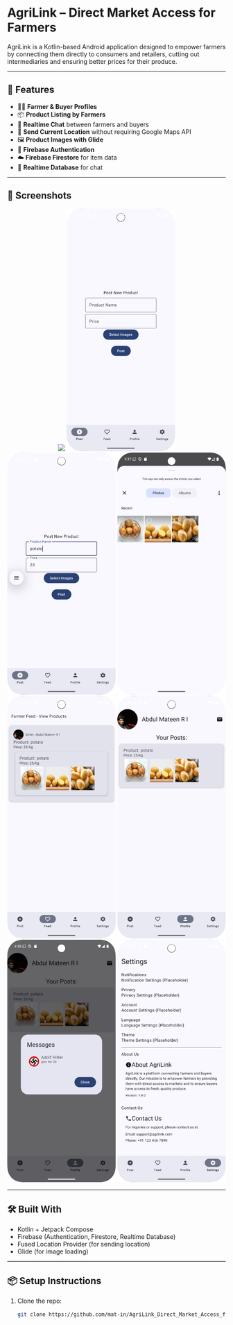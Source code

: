 # AgriLink – Direct Market Access for Farmers

AgriLink is a Kotlin-based Android application designed to empower farmers by connecting them directly to consumers and retailers, cutting out intermediaries and ensuring better prices for their produce.

---

## 🚜 Features

- 👨‍🌾 **Farmer & Buyer Profiles**
- 📦 **Product Listing by Farmers**
- 💬 **Realtime Chat** between farmers and buyers
- 📍 **Send Current Location** without requiring Google Maps API
- 🖼️ **Product Images with Glide**
- 🔐 **Firebase Authentication**
- ☁️ **Firebase Firestore** for item data
- 🔄 **Realtime Database** for chat

---

## 📸 Screenshots

<div align="center">
  <img src="screenshots/Screenshot_20250331_093656.png" width="250"/>
  <img src="screenshots/Screenshot_20250331_093721.png" width="250"/>
  <img src="screenshots/Screenshot_20250331_093738.png" width="250"/>
  <img src="screenshots/Screenshot_20250331_093745.png" width="250"/>
  <img src="screenshots/Screenshot_20250331_093759.png" width="250"/>
  <img src="screenshots/Screenshot_20250331_093805.png" width="250"/>
  <img src="screenshots/Screenshot_20250331_093812.png" width="250"/>
  <img src="screenshots/Screenshot_20250331_093923.png" width="250"/>
</div>

---

## 🛠️ Built With

- Kotlin + Jetpack Compose
- Firebase (Authentication, Firestore, Realtime Database)
- Fused Location Provider (for sending location)
- Glide (for image loading)

---

## 📦 Setup Instructions

1. Clone the repo:
   ```bash
   git clone https://github.com/mat-in/AgriLink_Direct_Market_Access_for_farmers.git
